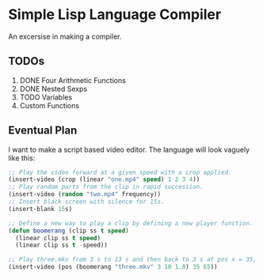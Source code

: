 # Simple Lisp Language Compiler #

An excersise in making a compiler.

## TODOs ##

1. DONE Four Arithmetic Functions
2. DONE Nested Sexps
3. TODO Variables
4. Custom Functions

## Eventual Plan ##

I want to make a script based video editor. The language will look vaguely like this:

```lisp
;; Play the video forward at a given speed with a crop applied.
(insert-video (crop (linear "one.mp4" speed) 1 2 3 4))
;; Play random parts from the clip in rapid succession.
(insert-video (random "two.mp4" frequency))
;; Insert black screen with silence for 15s.
(insert-blank 15s)

;; Define a new way to play a clip by defining a new player function.
(defun boomerang (clip ss t speed)
  (linear clip ss t speed)
  (linear clip ss t -speed))

;; Play three.mkv from 3 s to 13 s and then back to 3 s at pos x = 35, y = 65.
(insert-video (pos (boomerang "three.mkv" 3 10 1.0) 35 65))
```
